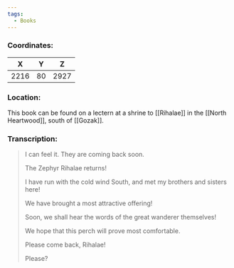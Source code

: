 ```yaml
---
tags:
  - Books
---
```


### Coordinates:
| **X** | **Y**| **Z** |
|:-----:|:----:|:-----:|
|2216  |80   |2927  |

### Location:
This book can be found on a lectern at a shrine to [[Rihalae]] in the [[North Heartwood]], south of [[Gozak]].

### Transcription:
> I can feel it. They are coming back soon.
>
> The Zephyr Rihalae returns!
>
> I have run with the cold wind South, and met my brothers and sisters here!
>
> We have brought a most attractive offering!
>
> Soon, we shall hear the words of the great wanderer themselves!
>
> We hope that this perch will prove most comfortable.
>
> Please come back, Rihalae!
>
> Please?


